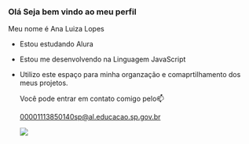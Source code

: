 ### Olá Seja bem vindo ao meu perfil

Meu nome é Ana Luiza Lopes

- Estou estudando Alura
- Estou me desenvolvendo na Linguagem JavaScript
- Utilizo este espaço para minha organzação e comaprtilhamento dos meus projetos.

  Você pode entrar em contato comigo pelo📫

  00001113850140sp@al.educacao.sp.gov.br

  ![](https://media1.tenor.com/m/mCiM7CmGGI4AAAAC/naruto.gif)
